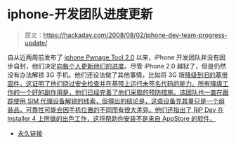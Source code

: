 # iphone-开发团队进度更新

> 原文：<https://hackaday.com/2008/08/02/iphone-dev-team-progress-update/>

自从近两周前发布了 [iphone Pwnage Tool 2.0](http://www.hackaday.com/2008/07/19/pwnage-tool-2-0-released/) 以来，iPhone 开发团队并没有固步自封，他们决定[向每个人更新他们的进度](http://blog.iphone-dev.org/post/44428446/updates)。尽管 iPhone 2.0 越狱了，但是仍然没有办法解锁 3G 手机。他们还设法做了其他事情，比如将 3G 版[降级到旧的基带固件，这证明了他们绕过安全检查并在基带上运行未签名代码的能力。所有降级工作的一个好的副作用是，他们已经完善了他们采取的预防措施。该团队也一直在跟踪使用 SIM 代理设备解锁的线索，但得出的结论是，这些设备充其量只是一个组装品，可靠性可能会因手机位置的不同而有很大差异。他们还指出了 RiP Dev 在 Installer 4 上所做的出色工作，这将帮助你安装不是来自 AppStore 的软件。](http://blog.iphone-dev.org/post/43652037/something-old-something-new)

*   [永久链接](http://blog.iphone-dev.org/post/44428446/updates)